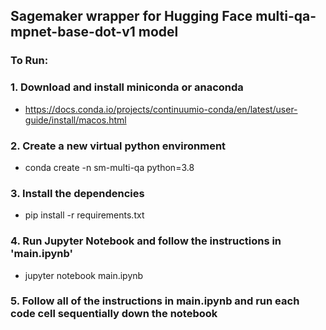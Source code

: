 ## Sagemaker wrapper for Hugging Face multi-qa-mpnet-base-dot-v1 model

### To Run:

### 1. Download and install miniconda or anaconda
* https://docs.conda.io/projects/continuumio-conda/en/latest/user-guide/install/macos.html


### 2. Create a new virtual python environment
* conda create -n sm-multi-qa python=3.8


### 3. Install the dependencies
* pip install -r requirements.txt


### 4. Run Jupyter Notebook and follow the instructions in 'main.ipynb'
* jupyter notebook main.ipynb

### 5. Follow all of the instructions in main.ipynb and run each code cell sequentially down the notebook